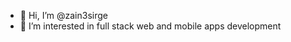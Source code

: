 - 👋 Hi, I’m @zain3sirge
- 👀 I’m interested in full stack web and mobile apps development

<!---
zain3sirge/zain3sirge is a ✨ special ✨ repository because its `README.md` (this file) appears on your GitHub profile.
You can click the Preview link to take a look at your changes.
--->
